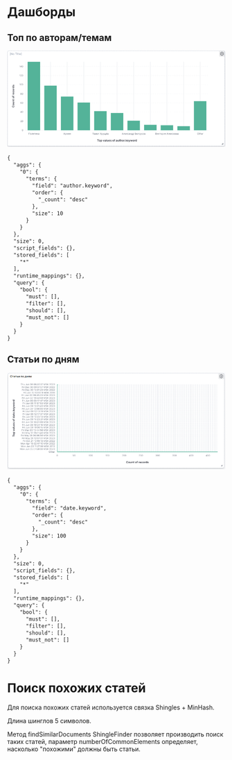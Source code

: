 # Дашборды
## Топ по авторам/темам 
![top_by_authors.png](images/top_by_authors.png)
```
{
  "aggs": {
    "0": {
      "terms": {
        "field": "author.keyword",
        "order": {
          "_count": "desc"
        },
        "size": 10
      }
    }
  },
  "size": 0,
  "script_fields": {},
  "stored_fields": [
    "*"
  ],
  "runtime_mappings": {},
  "query": {
    "bool": {
      "must": [],
      "filter": [],
      "should": [],
      "must_not": []
    }
  }
}
```

## Cтатьи по дням
![count_by_dates.png](images/count_by_dates.png)
```
{
  "aggs": {
    "0": {
      "terms": {
        "field": "date.keyword",
        "order": {
          "_count": "desc"
        },
        "size": 100
      }
    }
  },
  "size": 0,
  "script_fields": {},
  "stored_fields": [
    "*"
  ],
  "runtime_mappings": {},
  "query": {
    "bool": {
      "must": [],
      "filter": [],
      "should": [],
      "must_not": []
    }
  }
}
```

# Поиск похожих статей
Для поиска похожих статей используется связка Shingles + MinHash.

Длина шинглов 5 символов.

Метод findSimilarDocuments ShingleFinder позволяет производить поиск таких статей, параметр numberOfCommonElements определяет, насколько "похожими" должны быть статьи.